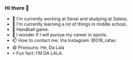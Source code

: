 ### Hi there 👋
- 🔭 I'm currently working at Senai and studying at Saless.
- 🌱 I'm currently learning a lot of things in middle school.
- 🤔 Handball game.
- 💬 I wonder if I will pursue my career in sports.
- 📫 How to contact me: Via Instagram: @018_rafao
- 😄 Pronouns: He, Da Lala
- ⚡ Fun fact: I’M DA LALA.
